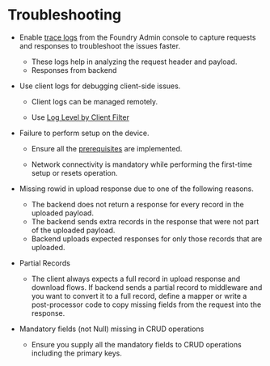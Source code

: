 
Troubleshooting
===============

*   Enable [trace logs](../../../Foundry/vmf_integrationservice_admin_console_userguide/Content/Trace_Logs.md) from the Foundry Admin console to capture requests and responses to troubleshoot the issues faster.
    *   These logs help in analyzing the request header and payload.
    *   Responses from backend
*   Use client logs for debugging client-side issues.
    
    *   Client logs can be managed remotely.
    
    *   Use [Log Level by Client Filter](../../../Foundry/vmf_integrationservice_admin_console_userguide/Content/Standard_Logs.md)
*   Failure to perform setup on the device.
    
    *   Ensure all the [prerequisites](Prerequisites.md#Prerequisites) are implemented.
    
    *   Network connectivity is mandatory while performing the first-time setup or resets operation.
*   Missing rowid in upload response due to one of the following reasons.
    *   The backend does not return a response for every record in the uploaded payload.
    *   The backend sends extra records in the response that were not part of the uploaded payload.
    *   Backend uploads expected responses for only those records that are uploaded.
*   Partial Records
    *   The client always expects a full record in upload response and download flows. If backend sends a partial record to middleware and you want to convert it to a full record, define a mapper or write a post-processor code to copy missing fields from the request into the response.
*   Mandatory fields (not Null) missing in CRUD operations
    *   Ensure you supply all the mandatory fields to CRUD operations including the primary keys.
